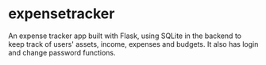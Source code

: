 # expensetracker

An expense tracker app built with Flask, using SQLite in the backend to keep track of users' assets, income, expenses and budgets. It also has login and change password functions.
